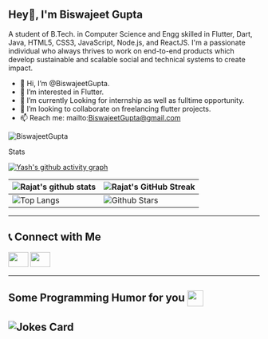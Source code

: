 ## Hey👋, I'm Biswajeet Gupta


A student of B.Tech. in Computer Science and Engg skilled in Flutter, Dart, Java, HTML5, CSS3, JavaScript,  Node.js, and ReactJS. I'm a passionate individual who always thrives to work on end-to-end products which develop sustainable and scalable social and technical systems to create impact.  

- 👋 Hi, I’m @BiswajeetGupta.
- 👀 I’m interested in Flutter.
- 🌱 I’m currently Looking for internship as well as fulltime opportunity.
- 💞️ I’m looking to collaborate on freelancing flutter projects.
- 📫 Reach me: mailto:BiswajeetGupta@gmail.com
<p align="left"> <img src="https://komarev.com/ghpvc/?username=BiswajeetGupta&label=Profile%20views&color=0e75b6&style=flat" alt="BiswajeetGupta" /> </p>

Stats

[![Yash's github activity graph](https://github-readme-activity-graph.vercel.app/graph?username=BiswajeetGupta&theme=merko)](https://github.com/ashutosh00710/github-readme-activity-graph)

| ![Rajat's github stats](https://github-readme-stats.vercel.app/api?username=BiswajeetGupta&show_icons=true&theme=merko) | ![Rajat's GitHub Streak](https://github-readme-streak-stats.herokuapp.com/?user=BiswajeetGupta&theme=merko) |
| --------------------------------------------------------------------------------------------------------------------------------- | ----------------------------------------------------------------------------------------------------------------------------------------------------------------------------------------------------------------- |
| ![Top Langs](https://github-readme-stats.vercel.app/api/top-langs/?username=BiswajeetGupta&langs_count=8&theme=merko) | ![Github Stars](https://github-readme-stats.vercel.app/api?username=BiswajeetGupta&show_icons=true&locale=en&count_private=true&hide_rank=true&custom_title=My%20GitHub%20Stats&theme=merko) |

<hr>

## 📞 Connect with Me

 <p align="left" margin-top="10px">
<a href="https://www.linkedin.com/in/biswajeet-gupta-a8a8431b0"><img src="https://upload.wikimedia.org/wikipedia/commons/thumb/c/ca/LinkedIn_logo_initials.png/640px-LinkedIn_logo_initials.png" height="30" width="40"/></a>
<a href="https://mail.google.com/mail/?view=cm&fs=1&to=BiswajeetGupta@gmail.com"><img src="https://mailmeteor.com/logos/assets/PNG/Gmail_Logo_256px.png" height="30" width="40"/></a> 
</p>
<hr>

<h2> Some Programming Humor for you <img align ='center' src='https://media2.giphy.com/media/UQDSBzfyiBKvgFcSTw/giphy.gif?cid=ecf05e47p3cd513axbek3f56ti3jzizq8hincw20jauyyfyw&rid=giphy.gif' width = '32px'></h2>

## ![Jokes Card](https://readme-jokes.vercel.app/api?theme=merko)
